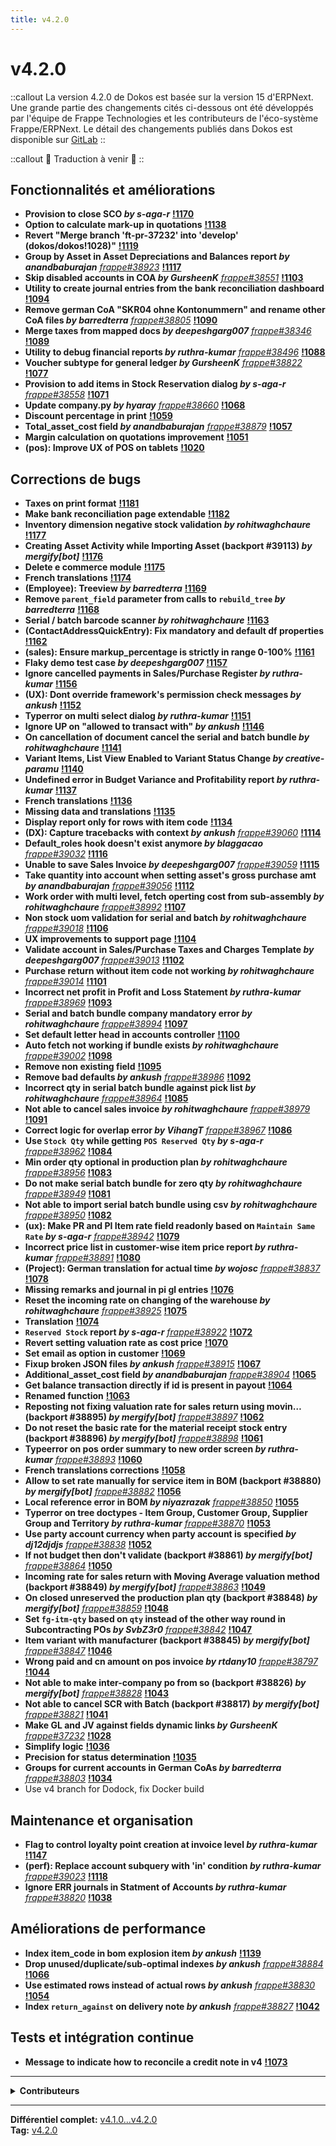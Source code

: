 ```yaml
---
title: v4.2.0
---
```


# v4.2.0


::callout
La version 4.2.0 de Dokos est basée sur la version 15 d'ERPNext.
Une grande partie des changements cités ci-dessous ont été développés par l'équipe de Frappe Technologies et les contributeurs de l'éco-système Frappe/ERPNext.
Le détail des changements publiés dans Dokos est disponible sur [GitLab](https://gitlab.com/dokos/dokos/-/releases)
::

::callout
:construction: Traduction à venir :construction:
::

## Fonctionnalités et améliorations

- **Provision to close SCO _by s-aga-r_** **[!1170](https://gitlab.com/dokos/dokos/-/merge_requests/1170)**
- **Option to calculate mark-up in quotations** **[!1138](https://gitlab.com/dokos/dokos/-/merge_requests/1138)**
- **Revert "Merge branch 'ft-pr-37232' into 'develop' (dokos/dokos!1028)"** **[!1119](https://gitlab.com/dokos/dokos/-/merge_requests/1119)**
- **Group by Asset in Asset Depreciations and Balances report _by anandbaburajan_** [_frappe#38923_](https://github.com/frappe/frappe/pull/38923) **[!1117](https://gitlab.com/dokos/dokos/-/merge_requests/1117)**
- **Skip disabled accounts in COA _by GursheenK_** [_frappe#38551_](https://github.com/frappe/frappe/pull/38551) **[!1103](https://gitlab.com/dokos/dokos/-/merge_requests/1103)**
- **Utility to create journal entries from the bank reconciliation dashboard** **[!1094](https://gitlab.com/dokos/dokos/-/merge_requests/1094)**
- **Remove german CoA "SKR04 ohne Kontonummern" and rename other CoA files _by barredterra_** [_frappe#38805_](https://github.com/frappe/frappe/pull/38805) **[!1090](https://gitlab.com/dokos/dokos/-/merge_requests/1090)**
- **Merge taxes from mapped docs _by deepeshgarg007_** [_frappe#38346_](https://github.com/frappe/frappe/pull/38346) **[!1089](https://gitlab.com/dokos/dokos/-/merge_requests/1089)**
- **Utility to debug financial reports _by ruthra-kumar_** [_frappe#38496_](https://github.com/frappe/frappe/pull/38496) **[!1088](https://gitlab.com/dokos/dokos/-/merge_requests/1088)**
- **Voucher subtype for general ledger _by GursheenK_** [_frappe#38822_](https://github.com/frappe/frappe/pull/38822) **[!1077](https://gitlab.com/dokos/dokos/-/merge_requests/1077)**
- **Provision to add items in Stock Reservation dialog _by s-aga-r_** [_frappe#38558_](https://github.com/frappe/frappe/pull/38558) **[!1071](https://gitlab.com/dokos/dokos/-/merge_requests/1071)**
- **Update company.py _by hyaray_** [_frappe#38660_](https://github.com/frappe/frappe/pull/38660) **[!1068](https://gitlab.com/dokos/dokos/-/merge_requests/1068)**
- **Discount percentage in print** **[!1059](https://gitlab.com/dokos/dokos/-/merge_requests/1059)**
- **Total\_asset\_cost field _by anandbaburajan_** [_frappe#38879_](https://github.com/frappe/frappe/pull/38879) **[!1057](https://gitlab.com/dokos/dokos/-/merge_requests/1057)**
- **Margin calculation on quotations improvement** **[!1051](https://gitlab.com/dokos/dokos/-/merge_requests/1051)**
- **(pos): Improve UX of POS on tablets** **[!1020](https://gitlab.com/dokos/dokos/-/merge_requests/1020)**

## Corrections de bugs

- **Taxes on print format** **[!1181](https://gitlab.com/dokos/dokos/-/merge_requests/1181)**
- **Make bank reconciliation page extendable** **[!1182](https://gitlab.com/dokos/dokos/-/merge_requests/1182)**
- **Inventory dimension negative stock validation _by rohitwaghchaure_** **[!1177](https://gitlab.com/dokos/dokos/-/merge_requests/1177)**
- **Creating Asset Activity while Importing Asset (backport #39113) _by mergify[bot]_** **[!1176](https://gitlab.com/dokos/dokos/-/merge_requests/1176)**
- **Delete e commerce module** **[!1175](https://gitlab.com/dokos/dokos/-/merge_requests/1175)**
- **French translations** **[!1174](https://gitlab.com/dokos/dokos/-/merge_requests/1174)**
- **(Employee): Treeview _by barredterra_** **[!1169](https://gitlab.com/dokos/dokos/-/merge_requests/1169)**
- **Remove `parent_field` parameter from calls to `rebuild_tree` _by barredterra_** **[!1168](https://gitlab.com/dokos/dokos/-/merge_requests/1168)**
- **Serial / batch barcode scanner _by rohitwaghchaure_** **[!1163](https://gitlab.com/dokos/dokos/-/merge_requests/1163)**
- **(ContactAddressQuickEntry): Fix mandatory and default df properties** **[!1162](https://gitlab.com/dokos/dokos/-/merge_requests/1162)**
- **(sales): Ensure markup\_percentage is strictly in range 0-100%** **[!1161](https://gitlab.com/dokos/dokos/-/merge_requests/1161)**
- **Flaky demo test case _by deepeshgarg007_** **[!1157](https://gitlab.com/dokos/dokos/-/merge_requests/1157)**
- **Ignore cancelled payments in Sales/Purchase Register _by ruthra-kumar_** **[!1156](https://gitlab.com/dokos/dokos/-/merge_requests/1156)**
- **(UX): Dont override framework's permission check messages _by ankush_** **[!1152](https://gitlab.com/dokos/dokos/-/merge_requests/1152)**
- **Typerror on multi select dialog _by ruthra-kumar_** **[!1151](https://gitlab.com/dokos/dokos/-/merge_requests/1151)**
- **Ignore UP on "allowed to transact with" _by ankush_** **[!1146](https://gitlab.com/dokos/dokos/-/merge_requests/1146)**
- **On cancellation of document cancel the serial and batch bundle _by rohitwaghchaure_** **[!1141](https://gitlab.com/dokos/dokos/-/merge_requests/1141)**
- **Variant Items, List View Enabled to Variant Status Change _by creative-paramu_** **[!1140](https://gitlab.com/dokos/dokos/-/merge_requests/1140)**
- **Undefined error in Budget Variance and Profitability report _by ruthra-kumar_** **[!1137](https://gitlab.com/dokos/dokos/-/merge_requests/1137)**
- **French translations** **[!1136](https://gitlab.com/dokos/dokos/-/merge_requests/1136)**
- **Missing data and translations** **[!1135](https://gitlab.com/dokos/dokos/-/merge_requests/1135)**
- **Display report only for rows with item code** **[!1134](https://gitlab.com/dokos/dokos/-/merge_requests/1134)**
- **(DX): Capture tracebacks with context _by ankush_** [_frappe#39060_](https://github.com/frappe/frappe/pull/39060) **[!1114](https://gitlab.com/dokos/dokos/-/merge_requests/1114)**
- **Default\_roles hook doesn't exist anymore _by blaggacao_** [_frappe#39032_](https://github.com/frappe/frappe/pull/39032) **[!1116](https://gitlab.com/dokos/dokos/-/merge_requests/1116)**
- **Unable to save Sales Invoice _by deepeshgarg007_** [_frappe#39059_](https://github.com/frappe/frappe/pull/39059) **[!1115](https://gitlab.com/dokos/dokos/-/merge_requests/1115)**
- **Take quantity into account when setting asset's gross purchase amt _by anandbaburajan_** [_frappe#39056_](https://github.com/frappe/frappe/pull/39056) **[!1112](https://gitlab.com/dokos/dokos/-/merge_requests/1112)**
- **Work order with multi level, fetch operting cost from sub-assembly _by rohitwaghchaure_** [_frappe#38992_](https://github.com/frappe/frappe/pull/38992) **[!1107](https://gitlab.com/dokos/dokos/-/merge_requests/1107)**
- **Non stock uom validation for serial and batch _by rohitwaghchaure_** [_frappe#39018_](https://github.com/frappe/frappe/pull/39018) **[!1106](https://gitlab.com/dokos/dokos/-/merge_requests/1106)**
- **UX improvements to support page** **[!1104](https://gitlab.com/dokos/dokos/-/merge_requests/1104)**
- **Validate account in Sales/Purchase Taxes and Charges Template _by deepeshgarg007_** [_frappe#39013_](https://github.com/frappe/frappe/pull/39013) **[!1102](https://gitlab.com/dokos/dokos/-/merge_requests/1102)**
- **Purchase return without item code not working _by rohitwaghchaure_** [_frappe#39014_](https://github.com/frappe/frappe/pull/39014) **[!1101](https://gitlab.com/dokos/dokos/-/merge_requests/1101)**
- **Incorrect net profit in Profit and Loss Statement _by ruthra-kumar_** [_frappe#38969_](https://github.com/frappe/frappe/pull/38969) **[!1093](https://gitlab.com/dokos/dokos/-/merge_requests/1093)**
- **Serial and batch bundle company mandatory error _by rohitwaghchaure_** [_frappe#38994_](https://github.com/frappe/frappe/pull/38994) **[!1097](https://gitlab.com/dokos/dokos/-/merge_requests/1097)**
- **Set default letter head in accounts controller** **[!1100](https://gitlab.com/dokos/dokos/-/merge_requests/1100)**
- **Auto fetch not working if bundle exists _by rohitwaghchaure_** [_frappe#39002_](https://github.com/frappe/frappe/pull/39002) **[!1098](https://gitlab.com/dokos/dokos/-/merge_requests/1098)**
- **Remove non existing field** **[!1095](https://gitlab.com/dokos/dokos/-/merge_requests/1095)**
- **Remove bad defaults _by ankush_** [_frappe#38986_](https://github.com/frappe/frappe/pull/38986) **[!1092](https://gitlab.com/dokos/dokos/-/merge_requests/1092)**
- **Incorrect qty in serial batch bundle against pick list _by rohitwaghchaure_** [_frappe#38964_](https://github.com/frappe/frappe/pull/38964) **[!1085](https://gitlab.com/dokos/dokos/-/merge_requests/1085)**
- **Not able to cancel sales invoice _by rohitwaghchaure_** [_frappe#38979_](https://github.com/frappe/frappe/pull/38979) **[!1091](https://gitlab.com/dokos/dokos/-/merge_requests/1091)**
- **Correct logic for overlap error _by VihangT_** [_frappe#38967_](https://github.com/frappe/frappe/pull/38967) **[!1086](https://gitlab.com/dokos/dokos/-/merge_requests/1086)**
- **Use `Stock Qty` while getting `POS Reserved Qty` _by s-aga-r_** [_frappe#38962_](https://github.com/frappe/frappe/pull/38962) **[!1084](https://gitlab.com/dokos/dokos/-/merge_requests/1084)**
- **Min order qty optional in production plan _by rohitwaghchaure_** [_frappe#38956_](https://github.com/frappe/frappe/pull/38956) **[!1083](https://gitlab.com/dokos/dokos/-/merge_requests/1083)**
- **Do not make serial batch bundle for zero qty _by rohitwaghchaure_** [_frappe#38949_](https://github.com/frappe/frappe/pull/38949) **[!1081](https://gitlab.com/dokos/dokos/-/merge_requests/1081)**
- **Not able to import serial batch bundle using csv _by rohitwaghchaure_** [_frappe#38950_](https://github.com/frappe/frappe/pull/38950) **[!1082](https://gitlab.com/dokos/dokos/-/merge_requests/1082)**
- **(ux): Make PR and PI Item rate field readonly based on `Maintain Same Rate` _by s-aga-r_** [_frappe#38942_](https://github.com/frappe/frappe/pull/38942) **[!1079](https://gitlab.com/dokos/dokos/-/merge_requests/1079)**
- **Incorrect price list in customer-wise item price report _by ruthra-kumar_** [_frappe#38891_](https://github.com/frappe/frappe/pull/38891) **[!1080](https://gitlab.com/dokos/dokos/-/merge_requests/1080)**
- **(Project): German translation for actual time _by wojosc_** [_frappe#38837_](https://github.com/frappe/frappe/pull/38837) **[!1078](https://gitlab.com/dokos/dokos/-/merge_requests/1078)**
- **Missing remarks and journal in pi gl entries** **[!1076](https://gitlab.com/dokos/dokos/-/merge_requests/1076)**
- **Reset the incoming rate on changing of the warehouse _by rohitwaghchaure_** [_frappe#38925_](https://github.com/frappe/frappe/pull/38925) **[!1075](https://gitlab.com/dokos/dokos/-/merge_requests/1075)**
- **Translation** **[!1074](https://gitlab.com/dokos/dokos/-/merge_requests/1074)**
- **`Reserved Stock` report _by s-aga-r_** [_frappe#38922_](https://github.com/frappe/frappe/pull/38922) **[!1072](https://gitlab.com/dokos/dokos/-/merge_requests/1072)**
- **Revert setting valuation rate as cost price** **[!1070](https://gitlab.com/dokos/dokos/-/merge_requests/1070)**
- **Set email as option in customer** **[!1069](https://gitlab.com/dokos/dokos/-/merge_requests/1069)**
- **Fixup broken JSON files _by ankush_** [_frappe#38915_](https://github.com/frappe/frappe/pull/38915) **[!1067](https://gitlab.com/dokos/dokos/-/merge_requests/1067)**
- **Additional\_asset\_cost field _by anandbaburajan_** [_frappe#38904_](https://github.com/frappe/frappe/pull/38904) **[!1065](https://gitlab.com/dokos/dokos/-/merge_requests/1065)**
- **Get balance transaction directly if id is present in payout** **[!1064](https://gitlab.com/dokos/dokos/-/merge_requests/1064)**
- **Renamed function** **[!1063](https://gitlab.com/dokos/dokos/-/merge_requests/1063)**
- **Reposting not fixing valuation rate for sales return using movin… (backport #38895) _by mergify[bot]_** [_frappe#38897_](https://github.com/frappe/frappe/pull/38897) **[!1062](https://gitlab.com/dokos/dokos/-/merge_requests/1062)**
- **Do not reset the basic rate for the material receipt stock entry (backport #38896) _by mergify[bot]_** [_frappe#38898_](https://github.com/frappe/frappe/pull/38898) **[!1061](https://gitlab.com/dokos/dokos/-/merge_requests/1061)**
- **Typeerror on pos order summary to new order screen _by ruthra-kumar_** [_frappe#38893_](https://github.com/frappe/frappe/pull/38893) **[!1060](https://gitlab.com/dokos/dokos/-/merge_requests/1060)**
- **French translations  corrections** **[!1058](https://gitlab.com/dokos/dokos/-/merge_requests/1058)**
- **Allow to set rate manually for service item in BOM (backport #38880) _by mergify[bot]_** [_frappe#38882_](https://github.com/frappe/frappe/pull/38882) **[!1056](https://gitlab.com/dokos/dokos/-/merge_requests/1056)**
- **Local reference error in BOM _by niyazrazak_** [_frappe#38850_](https://github.com/frappe/frappe/pull/38850) **[!1055](https://gitlab.com/dokos/dokos/-/merge_requests/1055)**
- **Typerror on tree doctypes - Item Group, Customer Group, Supplier Group and Territory _by ruthra-kumar_** [_frappe#38870_](https://github.com/frappe/frappe/pull/38870) **[!1053](https://gitlab.com/dokos/dokos/-/merge_requests/1053)**
- **Use party account currency when party account is specified _by dj12djdjs_** [_frappe#38838_](https://github.com/frappe/frappe/pull/38838) **[!1052](https://gitlab.com/dokos/dokos/-/merge_requests/1052)**
- **If not budget then don't validate (backport #38861) _by mergify[bot]_** [_frappe#38864_](https://github.com/frappe/frappe/pull/38864) **[!1050](https://gitlab.com/dokos/dokos/-/merge_requests/1050)**
- **Incoming rate for sales return with Moving Average valuation method (backport #38849) _by mergify[bot]_** [_frappe#38863_](https://github.com/frappe/frappe/pull/38863) **[!1049](https://gitlab.com/dokos/dokos/-/merge_requests/1049)**
- **On closed unreserved the production plan qty (backport #38848) _by mergify[bot]_** [_frappe#38859_](https://github.com/frappe/frappe/pull/38859) **[!1048](https://gitlab.com/dokos/dokos/-/merge_requests/1048)**
- **Set `fg-itm-qty` based on `qty` instead of the other way round in Subcontracting POs _by SvbZ3r0_** [_frappe#38842_](https://github.com/frappe/frappe/pull/38842) **[!1047](https://gitlab.com/dokos/dokos/-/merge_requests/1047)**
- **Item variant with manufacturer (backport #38845) _by mergify[bot]_** [_frappe#38847_](https://github.com/frappe/frappe/pull/38847) **[!1046](https://gitlab.com/dokos/dokos/-/merge_requests/1046)**
- **Wrong paid and cn amount on pos invoice _by rtdany10_** [_frappe#38797_](https://github.com/frappe/frappe/pull/38797) **[!1044](https://gitlab.com/dokos/dokos/-/merge_requests/1044)**
- **Not able to make inter-company po from so (backport #38826) _by mergify[bot]_** [_frappe#38828_](https://github.com/frappe/frappe/pull/38828) **[!1043](https://gitlab.com/dokos/dokos/-/merge_requests/1043)**
- **Not able to cancel SCR with Batch (backport #38817) _by mergify[bot]_** [_frappe#38821_](https://github.com/frappe/frappe/pull/38821) **[!1041](https://gitlab.com/dokos/dokos/-/merge_requests/1041)**
- **Make GL and JV against fields dynamic links _by GursheenK_** [_frappe#37232_](https://github.com/frappe/frappe/pull/37232) **[!1028](https://gitlab.com/dokos/dokos/-/merge_requests/1028)**
- **Simplify logic** **[!1036](https://gitlab.com/dokos/dokos/-/merge_requests/1036)**
- **Precision for status determination** **[!1035](https://gitlab.com/dokos/dokos/-/merge_requests/1035)**
- **Groups for current accounts in German CoAs _by barredterra_** [_frappe#38803_](https://github.com/frappe/frappe/pull/38803) **[!1034](https://gitlab.com/dokos/dokos/-/merge_requests/1034)**
- Use v4 branch for Dodock, fix Docker build

## Maintenance et organisation

- **Flag to control loyalty point creation at invoice level _by ruthra-kumar_** **[!1147](https://gitlab.com/dokos/dokos/-/merge_requests/1147)**
- **(perf): Replace account subquery with 'in' condition _by ruthra-kumar_** [_frappe#39023_](https://github.com/frappe/frappe/pull/39023) **[!1118](https://gitlab.com/dokos/dokos/-/merge_requests/1118)**
- **Ignore ERR journals in Statment of Accounts _by ruthra-kumar_** [_frappe#38820_](https://github.com/frappe/frappe/pull/38820) **[!1038](https://gitlab.com/dokos/dokos/-/merge_requests/1038)**


## Améliorations de performance

- **Index item\_code in bom explosion item _by ankush_** **[!1139](https://gitlab.com/dokos/dokos/-/merge_requests/1139)**
- **Drop unused/duplicate/sub-optimal indexes _by ankush_** [_frappe#38884_](https://github.com/frappe/frappe/pull/38884) **[!1066](https://gitlab.com/dokos/dokos/-/merge_requests/1066)**
- **Use estimated rows instead of actual rows _by ankush_** [_frappe#38830_](https://github.com/frappe/frappe/pull/38830) **[!1054](https://gitlab.com/dokos/dokos/-/merge_requests/1054)**
- **Index `return_against` on delivery note _by ankush_** [_frappe#38827_](https://github.com/frappe/frappe/pull/38827) **[!1042](https://gitlab.com/dokos/dokos/-/merge_requests/1042)**


## Tests et intégration continue

- **Message to indicate how to reconcile a credit note in v4** **[!1073](https://gitlab.com/dokos/dokos/-/merge_requests/1073)**


---

<details><summary><b>Contributeurs</b></summary>

- **Charles-Henri Decultot** (63)
- **ruthra kumar** (43)
- **Gursheen Anand** (34)
- **s-aga-r** (18)
- **rohitwaghchaure** (14)
- **Ankush Menat** (9)
- **Corentin Forler** (7)
- **Deepesh Garg** (6)
- **Anand Baburajan** (4)
- **Raffael Meyer** (3)

<details><summary>et 11 autres contributeurs…</summary>

- Dany Robert
- Devin Slauenwhite
- Gursheen Kaur Anand
- David Arnold
- Gughan Ravikumar
- NIYAZ RAZAK
- Parameshwari Palanisamy
- VihangT
- Wolfram Schmidt
- barredterra
- hyaray

</details>
</details>

---

**Différentiel complet:** [v4.1.0...v4.2.0](https://gitlab.com/dokos/dokos/-/compare/v4.1.0...v4.2.0)  
**Tag:** [v4.2.0](https://gitlab.com/dokos/dokos/-/tags/v4.2.0)